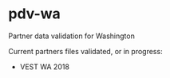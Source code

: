 # pdv-wa
Partner data validation for Washington

Current partners files validated, or in progress: 
- VEST WA 2018
